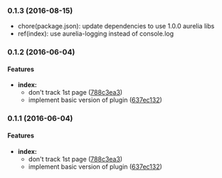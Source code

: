 ### 0.1.3 (2016-08-15)

* chore(package.json): update dependencies to use 1.0.0 aurelia libs
* ref(index): use aurelia-logging instead of console.log       


### 0.1.2 (2016-06-04)


#### Features

* **index:**
  * don't track 1st page ([788c3ea3](https://github.com/Jenselme/aurelia-piwik/commit/788c3ea3a05169eee8fe13334f491a8c6152259a))
  * implement basic version of plugin ([637ec132](https://github.com/Jenselme/aurelia-piwik/commit/637ec1324e4857f5fccc7721d2a7a463ed9cf9f8))


### 0.1.1 (2016-06-04)


#### Features

* **index:**
  * don't track 1st page ([788c3ea3](https://github.com/Jenselme/aurelia-piwik/commit/788c3ea3a05169eee8fe13334f491a8c6152259a))
  * implement basic version of plugin ([637ec132](https://github.com/Jenselme/aurelia-piwik/commit/637ec1324e4857f5fccc7721d2a7a463ed9cf9f8))



